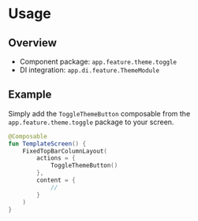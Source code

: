 # Usage

## Overview

- Component package: `app.feature.theme.toggle`
- DI integration: `app.di.feature.ThemeModule`

## Example

Simply add the `ToggleThemeButton` composable from the `app.feature.theme.toggle` package to your screen.

```kotlin
@Composable
fun TemplateScreen() {
    FixedTopBarColumnLayout(
        actions = {
            ToggleThemeButton()
        },
        content = {
            //
        }
    )
}
```
